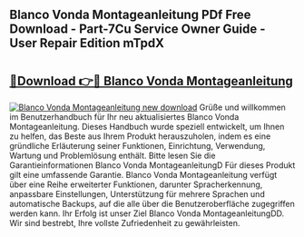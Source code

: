 ## Blanco Vonda Montageanleitung PDf Free Download - Part-7Cu Service Owner Guide - User Repair Edition mTpdX

# <h2><a href="http://df77da.blite.top/?on=Blanco+Vonda+Montageanleitung">🔗Download 👉🔴 Blanco Vonda Montageanleitung</a></h2>

[![Blanco Vonda Montageanleitung new download](https://i.imgur.com/lujVjoI.png)](http://df77da.blite.top/?on=Blanco+Vonda+Montageanleitung)
Grüße und willkommen im Benutzerhandbuch für Ihr neu aktualisiertes Blanco Vonda Montageanleitung. Dieses Handbuch wurde speziell entwickelt, um Ihnen zu helfen, das Beste aus Ihrem Produkt herauszuholen, indem es eine gründliche Erläuterung seiner Funktionen, Einrichtung, Verwendung, Wartung und Problemlösung enthält. Bitte lesen Sie die Garantieinformationen Blanco Vonda MontageanleitungD Für dieses Produkt gilt eine umfassende Garantie. Blanco Vonda Montageanleitung verfügt über eine Reihe erweiterter Funktionen, darunter Spracherkennung, anpassbare Einstellungen, Unterstützung für mehrere Sprachen und automatische Backups, auf die alle über die Benutzeroberfläche zugegriffen werden kann. Ihr Erfolg ist unser Ziel Blanco Vonda MontageanleitungDD. Wir sind bestrebt, Ihre vollste Zufriedenheit zu gewährleisten.
